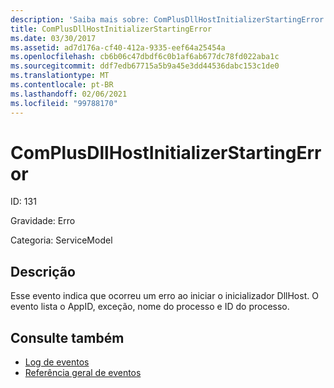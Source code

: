 ```yaml
---
description: 'Saiba mais sobre: ComPlusDllHostInitializerStartingError'
title: ComPlusDllHostInitializerStartingError
ms.date: 03/30/2017
ms.assetid: ad7d176a-cf40-412a-9335-eef64a25454a
ms.openlocfilehash: cb6b06c47dbdf6c0b1af6ab677dc78fd022aba1c
ms.sourcegitcommit: ddf7edb67715a5b9a45e3dd44536dabc153c1de0
ms.translationtype: MT
ms.contentlocale: pt-BR
ms.lasthandoff: 02/06/2021
ms.locfileid: "99788170"
---
```

# <a name="complusdllhostinitializerstartingerror"></a>ComPlusDllHostInitializerStartingError

ID: 131  
  
 Gravidade: Erro  
  
 Categoria: ServiceModel  
  
## <a name="description"></a>Descrição  

 Esse evento indica que ocorreu um erro ao iniciar o inicializador DllHost. O evento lista o AppID, exceção, nome do processo e ID do processo.  
  
## <a name="see-also"></a>Consulte também

- [Log de eventos](index.md)
- [Referência geral de eventos](events-general-reference.md)

